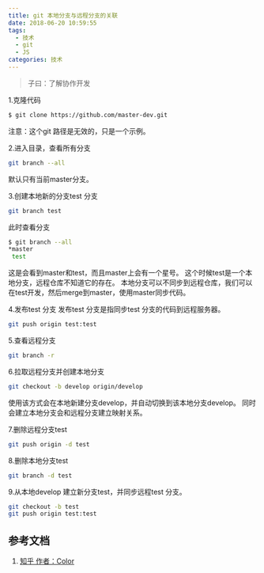 ```yaml
---
title: git 本地分支与远程分支的关联
date: 2018-06-20 10:59:55
tags:
  - 技术
  - git
  - JS
categories: 技术
---
```


> 子曰：了解协作开发

1.克隆代码
```bash
$ git clone https://github.com/master-dev.git
```
注意：这个git 路径是无效的，只是一个示例。

2.进入目录，查看所有分支
```bash
git branch --all
```
默认只有当前master分支。

3.创建本地新的分支test 分支
```bash
git branch test
```
此时查看分支
```bash
$ git branch --all
*master
 test
```
这是会看到master和test，而且master上会有一个星号。
这个时候test是一个本地分支，远程仓库不知道它的存在。
本地分支可以不同步到远程仓库，我们可以在test开发，然后merge到master，使用master同步代码。

4.发布test 分支
发布test 分支是指同步test 分支的代码到远程服务器。
```bash
git push origin test:test
```

5.查看远程分支
```bash
git branch -r
```

6.拉取远程分支并创建本地分支
```bash
git checkout -b develop origin/develop
```
使用该方式会在本地新建分支develop，并自动切换到该本地分支develop。
同时会建立本地分支会和远程分支建立映射关系。

7.删除远程分支test
```bash
git push origin -d test
```

8.删除本地分支test
```bash
git branch -d test
```

9.从本地develop 建立新分支test，并同步远程test 分支。
```bash
git checkout -b test
git push origin test:test
```

## 参考文档
1. [知乎 作者：Color](https://www.zhihu.com/question/21995370/answer/19975870)
